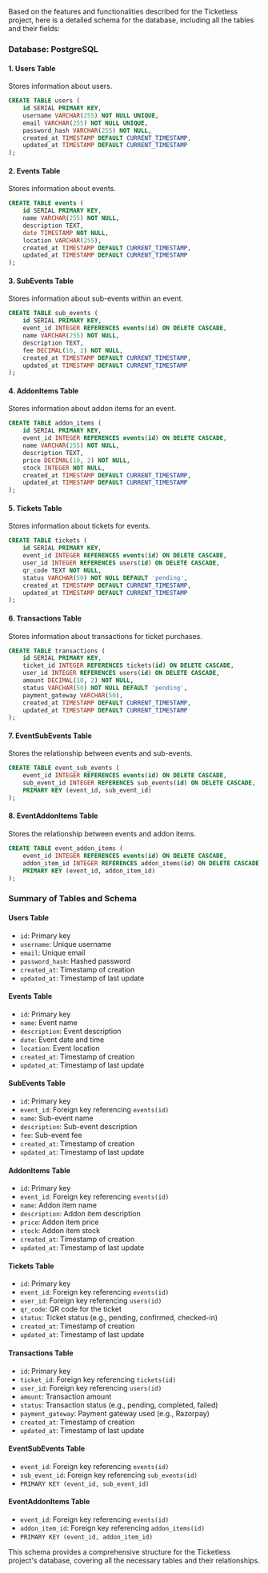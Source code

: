 Based on the features and functionalities described for the Ticketless project, here is a detailed schema for the database, including all the tables and their fields:

### Database: PostgreSQL

#### 1. Users Table
Stores information about users.

```sql
CREATE TABLE users (
    id SERIAL PRIMARY KEY,
    username VARCHAR(255) NOT NULL UNIQUE,
    email VARCHAR(255) NOT NULL UNIQUE,
    password_hash VARCHAR(255) NOT NULL,
    created_at TIMESTAMP DEFAULT CURRENT_TIMESTAMP,
    updated_at TIMESTAMP DEFAULT CURRENT_TIMESTAMP
);
```

#### 2. Events Table
Stores information about events.

```sql
CREATE TABLE events (
    id SERIAL PRIMARY KEY,
    name VARCHAR(255) NOT NULL,
    description TEXT,
    date TIMESTAMP NOT NULL,
    location VARCHAR(255),
    created_at TIMESTAMP DEFAULT CURRENT_TIMESTAMP,
    updated_at TIMESTAMP DEFAULT CURRENT_TIMESTAMP
);
```

#### 3. SubEvents Table
Stores information about sub-events within an event.

```sql
CREATE TABLE sub_events (
    id SERIAL PRIMARY KEY,
    event_id INTEGER REFERENCES events(id) ON DELETE CASCADE,
    name VARCHAR(255) NOT NULL,
    description TEXT,
    fee DECIMAL(10, 2) NOT NULL,
    created_at TIMESTAMP DEFAULT CURRENT_TIMESTAMP,
    updated_at TIMESTAMP DEFAULT CURRENT_TIMESTAMP
);
```

#### 4. AddonItems Table
Stores information about addon items for an event.

```sql
CREATE TABLE addon_items (
    id SERIAL PRIMARY KEY,
    event_id INTEGER REFERENCES events(id) ON DELETE CASCADE,
    name VARCHAR(255) NOT NULL,
    description TEXT,
    price DECIMAL(10, 2) NOT NULL,
    stock INTEGER NOT NULL,
    created_at TIMESTAMP DEFAULT CURRENT_TIMESTAMP,
    updated_at TIMESTAMP DEFAULT CURRENT_TIMESTAMP
);
```

#### 5. Tickets Table
Stores information about tickets for events.

```sql
CREATE TABLE tickets (
    id SERIAL PRIMARY KEY,
    event_id INTEGER REFERENCES events(id) ON DELETE CASCADE,
    user_id INTEGER REFERENCES users(id) ON DELETE CASCADE,
    qr_code TEXT NOT NULL,
    status VARCHAR(50) NOT NULL DEFAULT 'pending',
    created_at TIMESTAMP DEFAULT CURRENT_TIMESTAMP,
    updated_at TIMESTAMP DEFAULT CURRENT_TIMESTAMP
);
```

#### 6. Transactions Table
Stores information about transactions for ticket purchases.

```sql
CREATE TABLE transactions (
    id SERIAL PRIMARY KEY,
    ticket_id INTEGER REFERENCES tickets(id) ON DELETE CASCADE,
    user_id INTEGER REFERENCES users(id) ON DELETE CASCADE,
    amount DECIMAL(10, 2) NOT NULL,
    status VARCHAR(50) NOT NULL DEFAULT 'pending',
    payment_gateway VARCHAR(50),
    created_at TIMESTAMP DEFAULT CURRENT_TIMESTAMP,
    updated_at TIMESTAMP DEFAULT CURRENT_TIMESTAMP
);
```

#### 7. EventSubEvents Table
Stores the relationship between events and sub-events.

```sql
CREATE TABLE event_sub_events (
    event_id INTEGER REFERENCES events(id) ON DELETE CASCADE,
    sub_event_id INTEGER REFERENCES sub_events(id) ON DELETE CASCADE,
    PRIMARY KEY (event_id, sub_event_id)
);
```

#### 8. EventAddonItems Table
Stores the relationship between events and addon items.

```sql
CREATE TABLE event_addon_items (
    event_id INTEGER REFERENCES events(id) ON DELETE CASCADE,
    addon_item_id INTEGER REFERENCES addon_items(id) ON DELETE CASCADE,
    PRIMARY KEY (event_id, addon_item_id)
);
```

### Summary of Tables and Schema

#### Users Table
- `id`: Primary key
- `username`: Unique username
- `email`: Unique email
- `password_hash`: Hashed password
- `created_at`: Timestamp of creation
- `updated_at`: Timestamp of last update

#### Events Table
- `id`: Primary key
- `name`: Event name
- `description`: Event description
- `date`: Event date and time
- `location`: Event location
- `created_at`: Timestamp of creation
- `updated_at`: Timestamp of last update

#### SubEvents Table
- `id`: Primary key
- `event_id`: Foreign key referencing `events(id)`
- `name`: Sub-event name
- `description`: Sub-event description
- `fee`: Sub-event fee
- `created_at`: Timestamp of creation
- `updated_at`: Timestamp of last update

#### AddonItems Table
- `id`: Primary key
- `event_id`: Foreign key referencing `events(id)`
- `name`: Addon item name
- `description`: Addon item description
- `price`: Addon item price
- `stock`: Addon item stock
- `created_at`: Timestamp of creation
- `updated_at`: Timestamp of last update

#### Tickets Table
- `id`: Primary key
- `event_id`: Foreign key referencing `events(id)`
- `user_id`: Foreign key referencing `users(id)`
- `qr_code`: QR code for the ticket
- `status`: Ticket status (e.g., pending, confirmed, checked-in)
- `created_at`: Timestamp of creation
- `updated_at`: Timestamp of last update

#### Transactions Table
- `id`: Primary key
- `ticket_id`: Foreign key referencing `tickets(id)`
- `user_id`: Foreign key referencing `users(id)`
- `amount`: Transaction amount
- `status`: Transaction status (e.g., pending, completed, failed)
- `payment_gateway`: Payment gateway used (e.g., Razorpay)
- `created_at`: Timestamp of creation
- `updated_at`: Timestamp of last update

#### EventSubEvents Table
- `event_id`: Foreign key referencing `events(id)`
- `sub_event_id`: Foreign key referencing `sub_events(id)`
- `PRIMARY KEY (event_id, sub_event_id)`

#### EventAddonItems Table
- `event_id`: Foreign key referencing `events(id)`
- `addon_item_id`: Foreign key referencing `addon_items(id)`
- `PRIMARY KEY (event_id, addon_item_id)`

This schema provides a comprehensive structure for the Ticketless project's database, covering all the necessary tables and their relationships.
